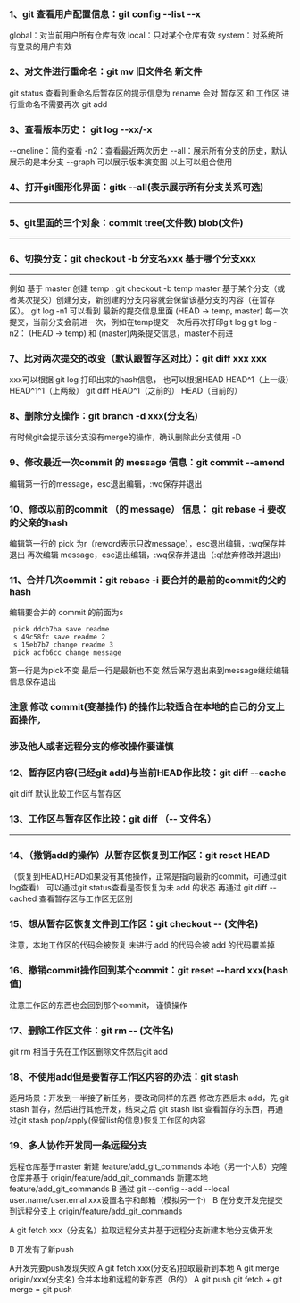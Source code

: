 ### 1、git 查看用户配置信息：git config  --list --x
global：对当前用户所有仓库有效
local：只对某个仓库有效
system：对系统所有登录的用户有效

### 2、对文件进行重命名：git mv 旧文件名 新文件
git status 查看到重命名后暂存区的提示信息为 rename
会对 暂存区 和 工作区 进行重命名不需要再次 git add

### 3、查看版本历史： git log --xx/-x
--oneline：简约查看
-n2：查看最近两次历史
--all：展示所有分支的历史，默认展示的是本分支
--graph 可以展示版本演变图
以上可以组合使用

### 4、打开git图形化界面：gitk --all(表示展示所有分支关系可选)
---

### 5、git里面的三个对象：commit tree(文件数) blob(文件)
---

### 6、切换分支：git checkout -b 分支名xxx 基于哪个分支xxx
---
例如 基于 master 创建 temp : git checkout -b temp master
基于某个分支（或者某次提交）创建分支，新创建的分支内容就会保留该基分支的内容（在暂存区）。
git log -n1 可以看到 最新的提交信息里面 (HEAD -> temp, master)
每一次提交，当前分支会前进一次，例如在temp提交一次后再次打印git log
git log -n2： (HEAD -> temp) 和 (master)两条提交信息，master不前进


### 7、比对两次提交的改变（默认跟暂存区对比）：git diff xxx xxx 
xxx可以根据 git log 打印出来的hash信息，
也可以根据HEAD HEAD^1（上一级）HEAD^1^1（上两级）
git diff HEAD^1（之前的） HEAD（目前的）

### 8、删除分支操作：git branch -d xxx(分支名)
有时候git会提示该分支没有merge的操作，确认删除此分支使用 -D

### 9、修改最近一次commit 的 message 信息：git commit --amend
编辑第一行的message，esc退出编辑，:wq保存并退出

### 10、修改以前的commit （的 message） 信息： git rebase -i 要改的父亲的hash
编辑第一行的 pick 为r（reword表示只改message），esc退出编辑，:wq保存并退出
再次编辑 message，esc退出编辑，:wq保存并退出（:q!放弃修改并退出）

### 11、合并几次commit：git rebase -i 要合并的最前的commit的父的hash
编辑要合并的 commit 的前面为s

```
 pick ddcb7ba save readme
 s 49c58fc save readme 2
 s 15eb7b7 change readme 3
 pick acfb6cc change message
```

第一行是为pick不变
最后一行是最新也不变
然后保存退出来到message继续编辑信息保存退出

### 注意 修改 commit(变基操作) 的操作比较适合在本地的自己的分支上面操作，
### 涉及他人或者远程分支的修改操作要谨慎

### 12、暂存区内容(已经git add)与当前HEAD作比较：git diff --cache
git diff 默认比较工作区与暂存区

### 13、工作区与暂存区作比较：git diff （-- 文件名）
---

### 14、（撤销add的操作）从暂存区恢复到工作区：git reset HEAD
（恢复到HEAD,HEAD如果没有其他操作，正常是指向最新的commit，可通过git log查看）
可以通过git status查看是否恢复为未 add 的状态
再通过 git diff --cached 查看暂存区与工作区无区别

### 15、想从暂存区恢复文件到工作区：git checkout -- (文件名)
注意，本地工作区的代码会被恢复
未进行 add 的代码会被 add 的代码覆盖掉

### 16、撤销commit操作回到某个commit：git reset --hard xxx(hash值)
注意工作区的东西也会回到那个commit， 谨慎操作

### 17、删除工作区文件：git rm -- (文件名)
git rm 相当于先在工作区删除文件然后git add

### 18、不使用add但是要暂存工作区内容的办法：git stash
适用场景：开发到一半接了新任务，要改动同样的东西
修改东西后未 add，先 git stash 暂存，然后进行其他开发，结束之后
git stash list 查看暂存的东西，再通过git stash pop/apply(保留list的信息)恢复工作区的内容

### 19、多人协作开发同一条远程分支
远程仓库基于master 新建 feature/add_git_commands
本地（另一个人B）克隆仓库并基于 origin/feature/add_git_commands 新建本地feature/add_git_commands
B 通过 git --config --add --local user.name/user.emal xxx设置名字和邮箱（模拟另一个）
B 在分支开发完提交 到远程分支上 origin/feature/add_git_commands

A git fetch xxx（分支名）拉取远程分支并基于远程分支新建本地分支做开发

B 开发有了新push

A开发完要push发现失败
A git fetch xxx(分支名)拉取最新到本地
A git merge origin/xxx(分支名) 合并本地和远程的新东西（B的）
A git push
git fetch + git merge = git push
